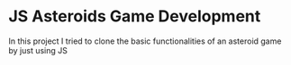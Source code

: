 # JS Asteroids Game Development
 In this project I tried to clone the basic functionalities of an asteroid game by just using JS 
